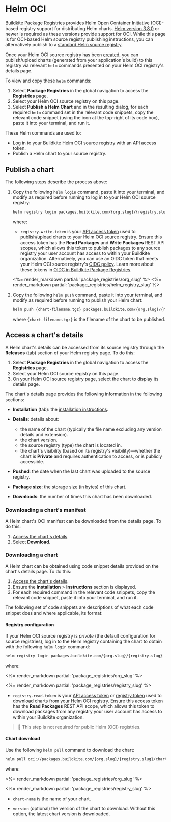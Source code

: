 # Helm OCI

Buildkite Package Registries provides Helm Open Container Initiative (OCI)-based registry support for distributing Helm charts. [Helm version 3.8.0](https://helm.sh/docs/topics/registries/) or newer is required as these versions provide support for OCI. While this page is for OCI-based Helm source registry publishing instructions, you can alternatively publish to a [standard Helm source registry](/docs/package-registries/helm).

Once your Helm OCI source registry has been [created](/docs/package-registries/manage-registries#create-a-source-registry), you can publish/upload charts (generated from your application's build) to this registry via relevant `helm` commands presented on your Helm OCI registry's details page.

To view and copy these `helm` commands:

1. Select **Package Registries** in the global navigation to access the **Registries** page.
1. Select your Helm OCI source registry on this page.
1. Select **Publish a Helm Chart** and in the resulting dialog, for each required `helm` command set in the relevant code snippets, copy the relevant code snippet (using the icon at the top-right of its code box), paste it into your terminal, and run it.

These Helm commands are used to:

- Log in to your Buildkite Helm OCI source registry with an API access token.
- Publish a Helm chart to your source registry.

## Publish a chart

The following steps describe the process above:

1. Copy the following `helm login` command, paste it into your terminal, and modify as required before running to log in to your Helm OCI source registry:

    ```bash
    helm registry login packages.buildkite.com/{org.slug}/{registry.slug} -u buildkite -p registry-write-token
    ```

    where:
    * `registry-write-token` is your [API access token](https://buildkite.com/user/api-access-tokens) used to publish/upload charts to your Helm OCI source registry. Ensure this access token has the **Read Packages** and **Write Packages** REST API scopes, which allows this token to publish packages to any source registry your user account has access to within your Buildkite organization. Alternatively, you can use an OIDC token that meets your Helm OCI source registry's [OIDC policy](/docs/package-registries/security/oidc#define-an-oidc-policy-for-a-registry). Learn more about these tokens in [OIDC in Buildkite Package Registries](/docs/package-registries/security/oidc).

    <%= render_markdown partial: 'package_registries/org_slug' %>
    <%= render_markdown partial: 'package_registries/helm_registry_slug' %>

1. Copy the following `helm push` command, paste it into your terminal, and modify as required before running to publish your Helm chart:

    ```bash
    helm push {chart-filename.tgz} packages.buildkite.com/{org.slug}/{registry.slug}
    ```

    where `{chart-filename.tgz}` is the filename of the chart to be published.

## Access a chart's details

A Helm chart's details can be accessed from its source registry through the **Releases** (tab) section of your Helm registry page. To do this:

1. Select **Package Registries** in the global navigation to access the **Registries** page.
1. Select your Helm OCI source registry on this page.
1. On your Helm OCI source registry page, select the chart to display its details page.

The chart's details page provides the following information in the following sections:

- **Installation** (tab): the [installation instructions](#access-a-charts-details-downloading-a-chart).
- **Details**: details about:

    * the name of the chart (typically the file name excluding any version details and extension).
    * the chart version.
    * the source registry (type) the chart is located in.
    * the chart's visibility (based on its registry's visibility)—whether the chart is **Private** and requires authentication to access, or is publicly accessible.

- **Pushed**: the date when the last chart was uploaded to the source registry.
- **Package size**: the storage size (in bytes) of this chart.
- **Downloads**: the number of times this chart has been downloaded.

### Downloading a chart's manifest

A Helm chart's OCI manifest can be downloaded from the details page. To do this:

1. [Access the chart's details](#access-a-charts-details).
1. Select **Download**.

### Downloading a chart

A Helm chart can be obtained using code snippet details provided on the chart's details page. To do this:

1. [Access the chart's details](#access-a-charts-details).
1. Ensure the **Installation** > **Instructions** section is displayed.
1. For each required command in the relevant code snippets, copy the relevant code snippet, paste it into your terminal, and run it.

The following set of code snippets are descriptions of what each code snippet does and where applicable, its format:

#### Registry configuration

If your Helm OCI source registry is _private_ (the default configuration for source registries), log in to the Helm registry containing the chart to obtain with the following `helm login` command:

```bash
helm registry login packages.buildkite.com/{org.slug}/{registry.slug} -u buildkite -p registry-read-token
```

where:

<%= render_markdown partial: 'package_registries/org_slug' %>

<%= render_markdown partial: 'package_registries/registry_slug' %>

- `registry-read-token` is your [API access token](https://buildkite.com/user/api-access-tokens) or [registry token](/docs/package-registries/manage-registries#configure-registry-tokens) used to download charts from your Helm OCI registry. Ensure this access token has the **Read Packages** REST API scope, which allows this token to download packages from any registry your user account has access to within your Buildkite organization.

> 📘
> This step is not required for public Helm (OCI) registries.

#### Chart download

Use the following `helm pull` command to download the chart:

```bash
helm pull oci://packages.buildkite.com/{org.slug}/{registry.slug}/chart-name --version {version}
```

where:

<%= render_markdown partial: 'package_registries/org_slug' %>

<%= render_markdown partial: 'package_registries/registry_slug' %>

- `chart-name` is the name of your chart.

- `version` (optional) the version of the chart to download. Without this option, the latest chart version is downloaded.
